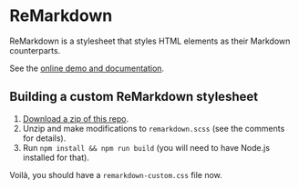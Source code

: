 
# ReMarkdown

ReMarkdown is a stylesheet that styles HTML elements as their Markdown counterparts.

See the [online demo and documentation](https://fvsch.github.io/remarkdown/).

## Building a custom ReMarkdown stylesheet

1.  [Download a zip of this repo](https://github.com/fvsch/remarkdown/archive/master.zip).
2.  Unzip and make modifications to `remarkdown.scss` (see the comments for details).
3.  Run `npm install && npm run build` (you will need to have Node.js installed for that).

Voilà, you should have a `remarkdown-custom.css` file now.
